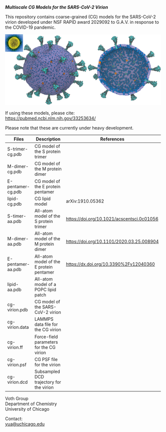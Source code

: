 
***Multiscale CG Models for the SARS-CoV-2 Virion***

This repository contains coarse-grained (CG) models for the SARS-CoV-2 virion developed 
under NSF RAPID award 2029092 to G.A.V. in response to the COVID-19 pandemic.

![Image of virion](images/fig1.jpg)

If using these models, please cite:  
https://pubmed.ncbi.nlm.nih.gov/33253634/

Please note that these are currently under heavy development.

|            Files             |                   Description                 | References |
|------------------------------|-----------------------------------------------|------------|
| S-trimer-cg.pdb              | CG model of the S protein trimer              |            |
| M-dimer-cg.pdb               | CG model of the M protein dimer               |            |
| E-pentamer-cg.pdb            | CG model of the E protein pentamer            |            |
| lipid-cg.pdb                 | CG lipid model                                | arXiv:1910.05362 |
| S-timer-aa.pdb               | All-atom model of the S protein trimer        | https://doi.org/10.1021/acscentsci.0c01056 |
| M-dimer-aa.pdb               | All-atom model of the M protein dimer         | https://doi.org/10.1101/2020.03.25.008904 |
| E-pentamer-aa.pdb            | All-atom model of the E protein pentamer      | https://dx.doi.org/10.3390%2Fv12040360 |
| lipid-aa.pdb                 | All-atom model of a POPC lipid patch          |            |
| cg-virion.pdb                | CG model of the SARS-CoV-2 virion             |            |
| cg-virion.data               | LAMMPS data file for the CG virion            |            |
| cg-virion.ff                 | Force-field parameters for the CG virion      |            |
| cg-virion.psf                | CG PSF file for the virion                    |            |
| cg-virion.dcd                | Subsampled DCD trajectory for the virion      |            |

  Voth Group   
  Department of Chemistry  
  University of Chicago  

Contact:  
  yua@uchicago.edu  
